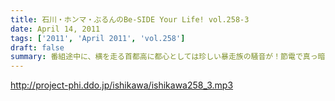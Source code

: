```yaml
---
title: 石川・ホンマ・ぶるんのBe-SIDE Your Life! vol.258-3
date: April 14, 2011
tags: ['2011', 'April 2011', 'vol.258']
draft: false
summary: 番組途中に、横を走る首都高に都心としては珍しい暴走族の騒音が！節電で真っ暗な首都高。節電気味で収録中です。NAMAE
---
```


http://project-phi.ddo.jp/ishikawa/ishikawa258_3.mp3
